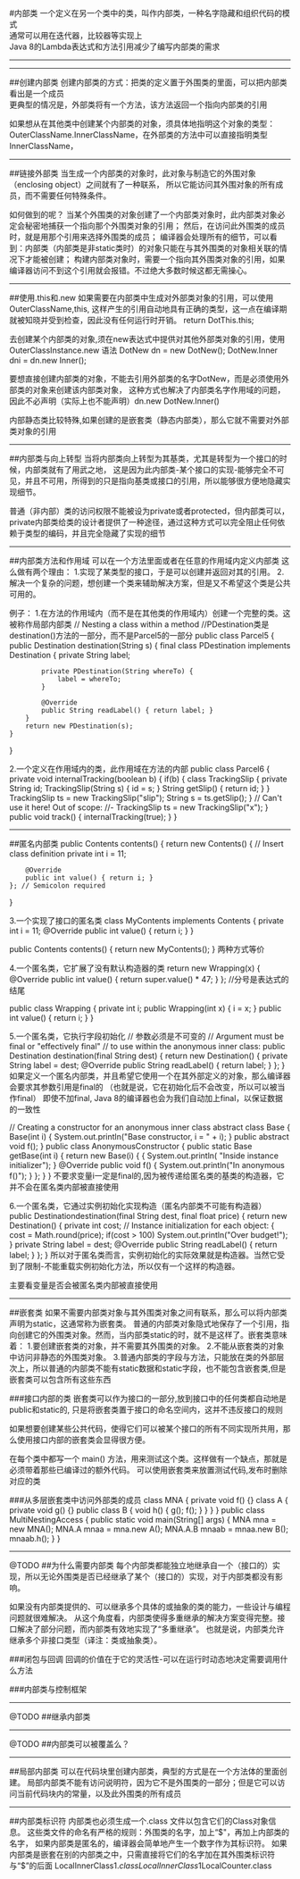 #内部类
一个定义在另一个类中的类，叫作内部类，一种名字隐藏和组织代码的模式  
通常可以用在迭代器，比较器等实现上  
Java 8的Lambda表达式和方法引用减少了编写内部类的需求
 
----------
----------
##创建内部类
创建内部类的方式：把类的定义置于外围类的里面，可以把内部类看出是一个成员  
更典型的情况是，外部类将有一个方法，该方法返回一个指向内部类的引用

如果想从在其他类中创建某个内部类的对象，须具体地指明这个对象的类型：OuterClassName.InnerClassName，在外部类的方法中可以直接指明类型InnerClassName，


----------
##链接外部类
当生成一个内部类的对象时，此对象与制造它的外围对象（enclosing object）之间就有了一种联系，
所以它能访问其外围对象的所有成员，而不需要任何特殊条件。

如何做到的呢？
当某个外围类的对象创建了一个内部类对象时，此内部类对象必定会秘密地捕获一个指向那个外围类对象的引用；
然后，在访问此外围类的成员时，就是用那个引用来选择外围类的成员；
编译器会处理所有的细节，可以看到：内部类（内部类是非static类时）的对象只能在与其外围类的对象相关联的情况下才能被创建；
构建内部类对象时，需要一个指向其外围类对象的引用，如果编译器访问不到这个引用就会报错。不过绝大多数时候这都无需操心。


----------
##使用.this和.new
如果需要在内部类中生成对外部类对象的引用，可以使用OuterClassName,this,
这样产生的引用自动地具有正确的类型，这一点在编译期就被知晓并受到检查，因此没有任何运行时开销。
return DotThis.this;
   
去创建某个内部类的对象,须在new表达式中提供对其他外部类对象的引用，使用OuterClassInstance.new 语法
DotNew dn = new DotNew();
DotNew.Inner dni = dn.new Inner();

要想直接创建内部类的对象，不能去引用外部类的名字DotNew，而是必须使用外部类的对象来创建该内部类对象，
这种方式也解决了内部类名字作用域的问题，因此不必声明（实际上也不能声明）dn.new DotNew.Inner()

内部静态类比较特殊,如果创建的是嵌套类（静态内部类），那么它就不需要对外部类对象的引用


-----------
##内部类与向上转型
当将内部类向上转型为其基类，尤其是转型为一个接口的时候，内部类就有了用武之地，
这是因为此内部类-某个接口的实现-能够完全不可见，并且不可用，所得到的只是指向基类或接口的引用，所以能够很方便地隐藏实现细节。

普通（非内部）类的访问权限不能被设为private或者protected，但内部类可以，
private内部类给类的设计者提供了一种途径，通过这种方式可以完全阻止任何依赖于类型的编码，并且完全隐藏了实现的细节


------------
##内部类方法和作用域
可以在一个方法里面或者在任意的作用域内定义内部类
这么做有两个理由：
1.实现了某类型的接口，于是可以创建并返回对其的引用。
2.解决一个复杂的问题，想创建一个类来辅助解决方案，但是又不希望这个类是公共可用的。

例子：
1.在方法的作用域内（而不是在其他类的作用域内）创建一个完整的类。这被称作局部内部类
// Nesting a class within a method
//PDestination类是destination()方法的一部分，而不是Parcel5的一部分
public class Parcel5 {
    public Destination destination(String s) {
        final class PDestination implements Destination {
            private String label;

            private PDestination(String whereTo) {
                label = whereTo;
            }

            @Override
            public String readLabel() { return label; }
        }
        return new PDestination(s);
    }
}

2.一个定义在作用域内的类，此作用域在方法的内部
public class Parcel6 {
    private void internalTracking(boolean b) {
        if(b) {
            class TrackingSlip {
                private String id;
                TrackingSlip(String s) {
                    id = s;
                }
                String getSlip() { return id; }
            }
            TrackingSlip ts = new TrackingSlip("slip");
            String s = ts.getSlip();
        }
        // Can't use it here! Out of scope:
        //- TrackingSlip ts = new TrackingSlip("x");
    }
    public void track() { internalTracking(true); }
 }
 
 
 ------------
 ##匿名内部类
public Contents contents() {
    return new Contents() { // Insert class definition
        private int i = 11;
        
        @Override
        public int value() { return i; }
    }; // Semicolon required
}

3.一个实现了接口的匿名类
class MyContents implements Contents {
    private int i = 11;
    @Override
    public int value() { return i; }
}

public Contents contents() {
    return new MyContents();
}
两种方式等价

4.一个匿名类，它扩展了没有默认构造器的类
return new Wrapping(x) { 
    @Override
    public int value() {
    return super.value() * 47;
    }
}; //分号是表达式的结尾

public class Wrapping {
    private int i;
    public Wrapping(int x) { i = x; }
    public int value() { return i; }
}

5.一个匿名类，它执行字段初始化
// 参数必须是不可变的
// Argument must be final or "effectively final"
// to use within the anonymous inner class:
public Destination destination(final String dest) {
    return new Destination() {
        private String label = dest;
        @Override
        public String readLabel() { return label; }
    };
}
如果定义一个匿名内部类，并且希望它使用一个在其外部定义的对象，那么编译器会要求其参数引用是final的
（也就是说，它在初始化后不会改变，所以可以被当作final）
即使不加final, Java 8的编译器也会为我们自动加上final，以保证数据的一致性

// Creating a constructor for an anonymous inner class
abstract class Base {
    Base(int i) {
        System.out.println("Base constructor, i = " + i);
    }
    public abstract void f();
}
public class AnonymousConstructor {
    public static Base getBase(int i) {
        return new Base(i) {
            { System.out.println(
                    "Inside instance initializer"); }
            @Override
            public void f() {
                System.out.println("In anonymous f()");
            }
        };
    }
}
不要求变量i一定是final的,因为被传递给匿名类的基类的构造器，它并不会在匿名类内部被直接使用

6.一个匿名类，它通过实例初始化实现构造（匿名内部类不可能有构造器）
public Destinationdestination(final String dest, final float price) {
    return new Destination() {
        private int cost;
        // Instance initialization for each object:
        {
            cost = Math.round(price);
            if(cost > 100)
                System.out.println("Over budget!");
        }
        private String label = dest;
        @Override
        public String readLabel() { return label; }
    };
}
所以对于匿名类而言，实例初始化的实际效果就是构造器。当然它受到了限制-不能重载实例初始化方法，所以仅有一个这样的构造器。

主要看变量是否会被匿名类内部被直接使用


------------
##嵌套类
如果不需要内部类对象与其外围类对象之间有联系，那么可以将内部类声明为static，这通常称为嵌套类。
普通的内部类对象隐式地保存了一个引用，指向创建它的外围类对象。然而，当内部类static的时，就不是这样了。嵌套类意味着：
1.要创建嵌套类的对象，并不需要其外围类的对象。
2.不能从嵌套类的对象中访问非静态的外围类对象。
3.普通内部类的字段与方法，只能放在类的外部层次上，所以普通的内部类不能有static数据和static字段，也不能包含嵌套类,但是嵌套类可以包含所有这些东西

###接口内部的类
嵌套类可以作为接口的一部分,放到接口中的任何类都自动地是public和static的,
只是将嵌套类置于接口的命名空间内，这并不违反接口的规则

如果想要创建某些公共代码，使得它们可以被某个接口的所有不同实现所共用，那么使用接口内部的嵌套类会显得很方便。

在每个类中都写一个 main() 方法，用来测试这个类。这样做有一个缺点，那就是必须带着那些已编译过的额外代码。
可以使用嵌套类来放置测试代码,发布时删除对应的类

###从多层嵌套类中访问外部类的成员
class MNA {
    private void f() {}
    class A {
        private void g() {}
        public class B {
            void h() {
                g();
                f();
            }
        }
    }
}
public class MultiNestingAccess {
    public static void main(String[] args) {
        MNA mna = new MNA();
        MNA.A mnaa = mna.new A();
        MNA.A.B mnaab = mnaa.new B();
        mnaab.h();
    }
}


-------------
@TODO
##为什么需要内部类
每个内部类都能独立地继承自一个（接口的）实现，所以无论外围类是否已经继承了某个（接口的）实现，对于内部类都没有影响。

如果没有内部类提供的、可以继承多个具体的或抽象的类的能力，一些设计与编程问题就很难解决。
从这个角度看，内部类使得多重继承的解决方案变得完整。接口解决了部分问题，而内部类有效地实现了“多重继承”。
也就是说，内部类允许继承多个非接口类型（译注：类或抽象类）。

###闭包与回调
回调的价值在于它的灵活性-可以在运行时动态地决定需要调用什么方法

###内部类与控制框架

-----------
@TODO
##继承内部类


-----------
@TODO
##内部类可以被覆盖么？


----------
##局部内部类
可以在代码块里创建内部类，典型的方式是在一个方法体的里面创建。
局部内部类不能有访问说明符，因为它不是外围类的一部分；但是它可以访问当前代码块内的常量，以及此外围类的所有成员


-----------
##内部类标识符
内部类也必须生成一个.class 文件以包含它们的Class对象信息。
这些类文件的命名有严格的规则：外围类的名字，加上“$"，再加上内部类的名字，
如果内部类是匿名的，编译器会简单地产生一个数字作为其标识符。
如果内部类是嵌套在别的内部类之中，只需直接将它们的名字加在其外围类标识符与“$”的后面
LocalInnerClass$1.class
LocalInnerClass$1LocalCounter.class














